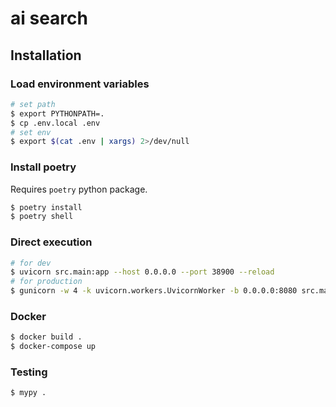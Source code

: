 # ai search

## Installation

### Load environment variables

```bash
# set path
$ export PYTHONPATH=.
$ cp .env.local .env
# set env
$ export $(cat .env | xargs) 2>/dev/null
```

### Install poetry

Requires `poetry` python package.

```bash
$ poetry install
$ poetry shell
```

### Direct execution
```bash
# for dev
$ uvicorn src.main:app --host 0.0.0.0 --port 38900 --reload
# for production
$ gunicorn -w 4 -k uvicorn.workers.UvicornWorker -b 0.0.0.0:8080 src.main:app
```

### Docker

```bash
$ docker build .
$ docker-compose up
```

### Testing

```sh
$ mypy .
```
